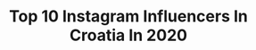 ---
title: Top 10 Instagram Influencers In Croatia In 2020
description: >-
  Find top Instagram influencers in Croatia in 2020. Most popular hashtags: #croatia #hrvatska #love #osijek.
platform: Instagram
profiles:
  - username: "hrvoje_milic19"
    fullname: >-
      HRVOJE MILIC
    location: "Croatia"
    followers: 170668
    engagement: 3349
    commentsToLikes: 0.076332
    id: ck1351xrdzaba0i19a40zw3ax
    verified: true
    hashtags: "#victory, #esteglal, #weareyourpower, #derbytime"
  - username: "missmixed"
    fullname: >-
      Makeup By Celia ❄️
    location: "Croatia"
    followers: 43875
    engagement: 852
    commentsToLikes: 0.025018
    id: ck1362ikx4fvc0i191n059875
    verified: false
    hashtags: "#abhlashbragmascara, #35icyfantasy, #abhliquidliner, #35ipalette"
  - username: "hrvatska_page"
    fullname: >-
      Naša domovina🇭🇷
    location: "Croatia"
    followers: 18474
    engagement: 904
    commentsToLikes: 0.006006
    id: ck14k37xynie00i193yyhxyqq
    verified: false
    hashtags: "#hrv, #osijek, #split, #tucepi"
  - username: "8rasta9"
    fullname: >-
      Borna Rastović
    location: "Croatia"
    followers: 183237
    engagement: 1010
    commentsToLikes: 0.009175
    id: ck15rymuaacza0i19rydgsc1c
    verified: false
    hashtags: "#javise, #nikadrikverc, #dosutra, #rapchallenge"
  - username: "ivanabrozovicc"
    fullname: >-
      Ivana Brozovic
    location: "Croatia"
    followers: 9081
    engagement: 685
    commentsToLikes: 0.259117
    id: ck0w1kymljv6l0i197paol4er
    verified: false
    hashtags: "#ofrahighlighter, #sophieschoicestudio, #inglotcosmetics, #inglot"
  - username: "r3vella_moto"
    fullname: >-
      R3vElla
    location: "Croatia"
    followers: 19593
    engagement: 599
    commentsToLikes: 0.020979
    id: ck15txzgkkgc30i19gj4i79ma
    verified: false
    hashtags: "#motorcycletravel, #bikersfamily, #yamahariders, #topbikesandgirls"
  - username: "davidboca"
    fullname: >-
      David Boca
    location: "Croatia"
    followers: 3317
    engagement: 2019
    commentsToLikes: 0.199061
    id: ck14iwx7thjkc0i19kor48j07
    verified: false
    hashtags: "#mvmtworldwide, #mvmtambassador, #jointhemvmt, #vincero"
  - username: "omnieditz"
    fullname: >-
      ᴏᴍɴɪ
    location: "Croatia"
    followers: 19909
    engagement: 1040
    commentsToLikes: 0.063583
    id: ck15puox8zpux0i19rfdw30hu
    verified: false
    hashtags: "#shufflestyles, #hiphop, #girldance, #photography"
  - username: "croatia_dreaming"
    fullname: >-
      | ꜰʀᴀɴᴇ ᴋᴀᴘɪᴄ | 🌍
    location: "Croatia"
    followers: 44553
    engagement: 634
    commentsToLikes: 0.048865
    id: ck0w0ixt0efv50i19egk7olsd
    verified: false
    hashtags: "#mojoblikzivota"
  - username: "indirajoga"
    fullname: >-
      ⭐ I N D I R A ⭐ 🇭🇷
    location: "Croatia"
    followers: 44275
    engagement: 73
    commentsToLikes: 0.051905
    id: ck0u18fd6w1800i194hkyn7u2
    verified: false
    hashtags: "#enjoythelittlethings, #ardhachandrasana, #beautifulnature, #vegetarian"
---